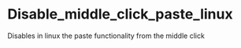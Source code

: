 # Disable_middle_click_paste_linux
Disables in linux the paste functionality from the middle click 
